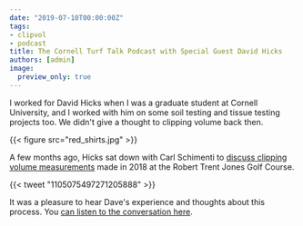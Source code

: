 ```yaml
---
date: "2019-07-10T00:00:00Z"
tags:
- clipvol
- podcast
title: The Cornell Turf Talk Podcast with Special Guest David Hicks
authors: [admin]
image:
  preview_only: true
---
```


I worked for David Hicks when I was a graduate student at Cornell University, and I worked with him on some soil testing and tissue testing projects too. We didn't give a thought to clipping volume back then. 

{{< figure src="red_shirts.jpg" >}}

A few months ago, Hicks sat down with Carl Schimenti to [discuss clipping volume measurements](https://twitter.com/Cornell_Turf/status/1105075497271205888) made in 2018 at the Robert Trent Jones Golf Course.

{{< tweet "1105075497271205888" >}} 

It was a pleasure to hear Dave's experience and thoughts about this process. You [can listen to the conversation here](http://www.hort.cornell.edu/turf/podcast/turf-talk20190310.mp3).
